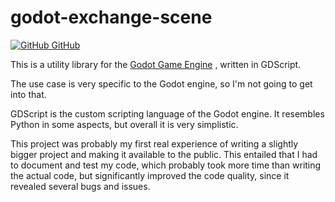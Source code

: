 # godot-exchange-scene

<a href="https://github.com/aMOPel/godot-xchange-scene">
<img src="icons8-github.svg" alt="GitHub" class="inline m-1 ">
GitHub</a>

This is a utility library for the [Godot Game Engine](https://godotengine.org/)
, written in GDScript.

The use case is very specific to the Godot engine,
so I'm not going to get into that.

GDScript is the custom scripting language of the Godot engine.
It resembles Python in some aspects, but overall it is very simplistic.

This project was probably my first real experience of writing a slightly 
bigger project and making it available to the public.
This entailed that I had to document and test my code, which probably took more 
time than writing the actual code, but significantly improved the code quality,
since it revealed several bugs and issues.
